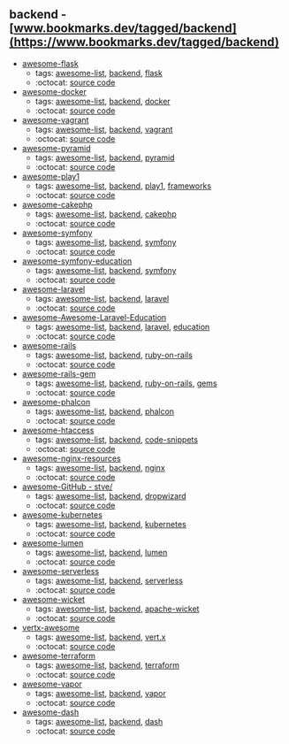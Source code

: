 backend - [www.bookmarks.dev/tagged/backend](https://www.bookmarks.dev/tagged/backend)
---
* [awesome-flask](https://github.com/humiaozuzu/awesome-flask#readme)
    * tags: [awesome-list](../tagged/awesome-list.md), [backend](../tagged/backend.md), [flask](../tagged/flask.md)
    * :octocat: [source code](https://github.com/humiaozuzu/awesome-flask#readme)
* [awesome-docker](https://github.com/veggiemonk/awesome-docker#readme)
    * tags: [awesome-list](../tagged/awesome-list.md), [backend](../tagged/backend.md), [docker](../tagged/docker.md)
    * :octocat: [source code](https://github.com/veggiemonk/awesome-docker#readme)
* [awesome-vagrant](https://github.com/iJackUA/awesome-vagrant#readme)
    * tags: [awesome-list](../tagged/awesome-list.md), [backend](../tagged/backend.md), [vagrant](../tagged/vagrant.md)
    * :octocat: [source code](https://github.com/iJackUA/awesome-vagrant#readme)
* [awesome-pyramid](https://github.com/uralbash/awesome-pyramid#readme)
    * tags: [awesome-list](../tagged/awesome-list.md), [backend](../tagged/backend.md), [pyramid](../tagged/pyramid.md)
    * :octocat: [source code](https://github.com/uralbash/awesome-pyramid#readme)
* [awesome-play1](https://github.com/PerfectCarl/awesome-play1#readme)
    * tags: [awesome-list](../tagged/awesome-list.md), [backend](../tagged/backend.md), [play1](../tagged/play1.md), [frameworks](../tagged/frameworks.md)
    * :octocat: [source code](https://github.com/PerfectCarl/awesome-play1#readme)
* [awesome-cakephp](https://github.com/friendsofcake/awesome-cakephp#readme)
    * tags: [awesome-list](../tagged/awesome-list.md), [backend](../tagged/backend.md), [cakephp](../tagged/cakephp.md)
    * :octocat: [source code](https://github.com/friendsofcake/awesome-cakephp#readme)
* [awesome-symfony](https://github.com/sitepoint-editors/awesome-symfony#readme)
    * tags: [awesome-list](../tagged/awesome-list.md), [backend](../tagged/backend.md), [symfony](../tagged/symfony.md)
    * :octocat: [source code](https://github.com/sitepoint-editors/awesome-symfony#readme)
* [awesome-symfony-education](https://github.com/pehapkari/awesome-symfony-education#readme)
    * tags: [awesome-list](../tagged/awesome-list.md), [backend](../tagged/backend.md), [symfony](../tagged/symfony.md)
    * :octocat: [source code](https://github.com/pehapkari/awesome-symfony-education#readme)
* [awesome-laravel](https://github.com/chiraggude/awesome-laravel#readme)
    * tags: [awesome-list](../tagged/awesome-list.md), [backend](../tagged/backend.md), [laravel](../tagged/laravel.md)
    * :octocat: [source code](https://github.com/chiraggude/awesome-laravel#readme)
* [awesome-Awesome-Laravel-Education](https://github.com/fukuball/Awesome-Laravel-Education#readme)
    * tags: [awesome-list](../tagged/awesome-list.md), [backend](../tagged/backend.md), [laravel](../tagged/laravel.md), [education](../tagged/education.md)
    * :octocat: [source code](https://github.com/fukuball/Awesome-Laravel-Education#readme)
* [awesome-rails](https://github.com/ekremkaraca/awesome-rails#readme)
    * tags: [awesome-list](../tagged/awesome-list.md), [backend](../tagged/backend.md), [ruby-on-rails](../tagged/ruby-on-rails.md)
    * :octocat: [source code](https://github.com/ekremkaraca/awesome-rails#readme)
* [awesome-rails-gem](https://github.com/hothero/awesome-rails-gem#readme)
    * tags: [awesome-list](../tagged/awesome-list.md), [backend](../tagged/backend.md), [ruby-on-rails](../tagged/ruby-on-rails.md), [gems](../tagged/gems.md)
    * :octocat: [source code](https://github.com/hothero/awesome-rails-gem#readme)
* [awesome-phalcon](https://github.com/phalcon/awesome-phalcon#readme)
    * tags: [awesome-list](../tagged/awesome-list.md), [backend](../tagged/backend.md), [phalcon](../tagged/phalcon.md)
    * :octocat: [source code](https://github.com/phalcon/awesome-phalcon#readme)
* [awesome-htaccess](https://github.com/phanan/htaccess#readme)
    * tags: [awesome-list](../tagged/awesome-list.md), [backend](../tagged/backend.md), [code-snippets](../tagged/code-snippets.md)
    * :octocat: [source code](https://github.com/phanan/htaccess#readme)
* [awesome-nginx-resources](https://github.com/fcambus/nginx-resources#readme)
    * tags: [awesome-list](../tagged/awesome-list.md), [backend](../tagged/backend.md), [nginx](../tagged/nginx.md)
    * :octocat: [source code](https://github.com/fcambus/nginx-resources#readme)
* [awesome-GitHub - stve/](https://github.com/stve/awesome-dropwizard#readme)
    * tags: [awesome-list](../tagged/awesome-list.md), [backend](../tagged/backend.md), [dropwizard](../tagged/dropwizard.md)
    * :octocat: [source code](https://github.com/stve/awesome-dropwizard#readme)
* [awesome-kubernetes](https://github.com/ramitsurana/awesome-kubernetes#readme)
    * tags: [awesome-list](../tagged/awesome-list.md), [backend](../tagged/backend.md), [kubernetes](../tagged/kubernetes.md)
    * :octocat: [source code](https://github.com/ramitsurana/awesome-kubernetes#readme)
* [awesome-lumen](https://github.com/unicodeveloper/awesome-lumen#readme)
    * tags: [awesome-list](../tagged/awesome-list.md), [backend](../tagged/backend.md), [lumen](../tagged/lumen.md)
    * :octocat: [source code](https://github.com/unicodeveloper/awesome-lumen#readme)
* [awesome-serverless](https://github.com/pmuens/awesome-serverless#readme)
    * tags: [awesome-list](../tagged/awesome-list.md), [backend](../tagged/backend.md), [serverless](../tagged/serverless.md)
    * :octocat: [source code](https://github.com/pmuens/awesome-serverless#readme)
* [awesome-wicket](https://github.com/PhantomYdn/awesome-wicket#readme)
    * tags: [awesome-list](../tagged/awesome-list.md), [backend](../tagged/backend.md), [apache-wicket](../tagged/apache-wicket.md)
    * :octocat: [source code](https://github.com/PhantomYdn/awesome-wicket#readme)
* [vertx-awesome](https://github.com/vert-x3/vertx-awesome#readme)
    * tags: [awesome-list](../tagged/awesome-list.md), [backend](../tagged/backend.md), [vert.x](../tagged/vert.x.md)
    * :octocat: [source code](https://github.com/vert-x3/vertx-awesome#readme)
* [awesome-terraform](https://github.com/shuaibiyy/awesome-terraform#readme)
    * tags: [awesome-list](../tagged/awesome-list.md), [backend](../tagged/backend.md), [terraform](../tagged/terraform.md)
    * :octocat: [source code](https://github.com/shuaibiyy/awesome-terraform#readme)
* [awesome-vapor](https://github.com/Cellane/awesome-vapor#readme)
    * tags: [awesome-list](../tagged/awesome-list.md), [backend](../tagged/backend.md), [vapor](../tagged/vapor.md)
    * :octocat: [source code](https://github.com/Cellane/awesome-vapor#readme)
* [awesome-dash](https://github.com/Acrotrend/awesome-dash#readme)
    * tags: [awesome-list](../tagged/awesome-list.md), [backend](../tagged/backend.md), [dash](../tagged/dash.md)
    * :octocat: [source code](https://github.com/Acrotrend/awesome-dash#readme)
